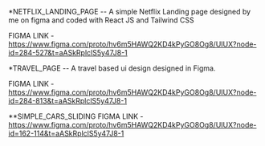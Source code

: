 *NETFLIX_LANDING_PAGE --
A simple Netflix Landing page designed by me on figma and coded with React JS and Tailwind CSS

FIGMA LINK - https://www.figma.com/proto/hv6m5HAWQ2KD4kPyGO8Og8/UIUX?node-id=284-527&t=aASkRplclS5y47J8-1

*TRAVEL_PAGE --
A travel based ui design  designed in Figma.

FIGMA LINK - https://www.figma.com/proto/hv6m5HAWQ2KD4kPyGO8Og8/UIUX?node-id=284-813&t=aASkRplclS5y47J8-1

**SIMPLE_CARS_SLIDING 
FIGMA LINK - https://www.figma.com/proto/hv6m5HAWQ2KD4kPyGO8Og8/UIUX?node-id=162-114&t=aASkRplclS5y47J8-1
